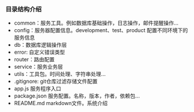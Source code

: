 ### 目录结构介绍
* common：服务工具。例如数据库基础操作，日志操作，邮件提醒操作...
* config：服务器配置信息。development、test、product 配置不同环境下的服务信息
* db：数据库逻辑操作层
* error: 自定义错误类型
* router：路由配置
* service：服务业务层
* utils：工具包。时间处理、字符串处理...
* .gitignore: git仓库过滤存储文件配置
* app.js 服务程序入口
* package.json 服务配置。名称，版本，作者，依赖包...
* README.md markdown文件。系统介绍
